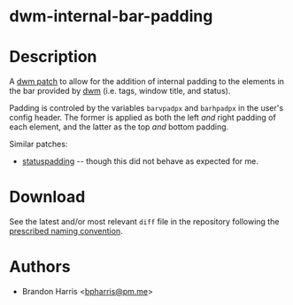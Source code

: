 # dwm-internal-bar-padding


# Description

A [dwm patch](https://suckless.org/hacking/) to allow for the addition of internal padding to the elements in the bar provided by [dwm](https://dwm.suckless.org) (i.e. tags, window title, and status).

Padding is controled by the variables `barvpadpx` and `barhpadpx` in the user's config header. The former is applied as both the left *and* right padding of each element, and the latter as the top *and* bottom padding.

Similar patches:
* [statuspadding](https://dwm.suckless.org/patches/statuspadding) -- though this did not behave as expected for me.


# Download

See the latest and/or most relevant `diff` file in the repository following the [prescribed naming convention](https://suckless.org/hacking).


# Authors

* Brandon Harris <[bpharris@pm.me](mailto:bpharris@pm.me)>

